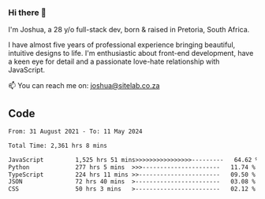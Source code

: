 ### Hi there 👋

I'm Joshua, a 28 y/o full-stack dev, born & raised in Pretoria, South Africa. 

I have almost five years of professional experience bringing beautiful, intuitive designs to life. I'm enthusiastic about front-end development, have a keen eye for detail and a passionate love-hate relationship with JavaScript.

📫 You can reach me on: joshua@sitelab.co.za

## **Code**

<!--START_SECTION:waka-->

```txt
From: 31 August 2021 - To: 11 May 2024

Total Time: 2,361 hrs 8 mins

JavaScript         1,525 hrs 51 mins>>>>>>>>>>>>>>>>---------   64.62 %
Python             277 hrs 5 mins  >>>----------------------   11.74 %
TypeScript         224 hrs 11 mins >>-----------------------   09.50 %
JSON               72 hrs 40 mins  >------------------------   03.08 %
CSS                50 hrs 3 mins   >------------------------   02.12 %
```

<!--END_SECTION:waka-->

